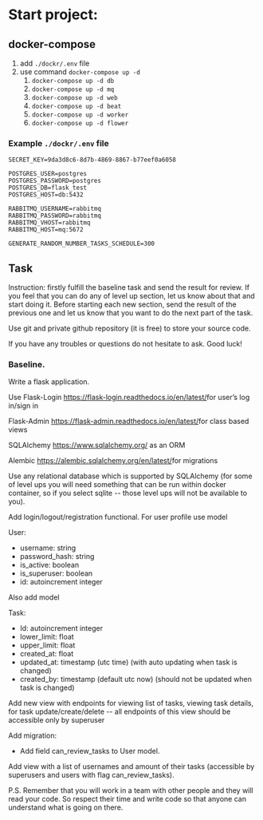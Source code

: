 # Start project:

## docker-compose
1. add `./dockr/.env` file 
1. use command `docker-compose up -d`
    1. `docker-compose up -d db`
    1. `docker-compose up -d mq`
    1. `docker-compose up -d web`
    1. `docker-compose up -d beat`
    1. `docker-compose up -d worker`
    1. `docker-compose up -d flower`
    

### Example `./dockr/.env` file
```
SECRET_KEY=9da3d8c6-8d7b-4869-8867-b77eef0a6058

POSTGRES_USER=postgres
POSTGRES_PASSWORD=postgres
POSTGRES_DB=flask_test
POSTGRES_HOST=db:5432

RABBITMQ_USERNAME=rabbitmq
RABBITMQ_PASSWORD=rabbitmq
RABBITMQ_VHOST=rabbitmq
RABBITMQ_HOST=mq:5672

GENERATE_RANDOM_NUMBER_TASKS_SCHEDULE=300
```
## Task

Instruction: firstly fulfill the ​baseline​ task and send the result for review. If you feel that you can do any of ​level up​ section, let us know about that and start doing it. Before starting each new section, send the result of the previous one and let us know that you want to do the next part of the task.

Use git and private github repository (it is free) to store your source code.

If you have any troubles or questions do not hesitate to ask. Good luck!

### Baseline.

Write a flask application.

Use Flask-Login ​https://flask-login.readthedocs.io/en/latest/​ for user’s log in/sign in

Flask-Admin ​https://flask-admin.readthedocs.io/en/latest/​ for class based views

SQLAlchemy ​https://www.sqlalchemy.org/​ as an ORM

Alembic ​https://alembic.sqlalchemy.org/en/latest/​ for migrations

Use any relational database which is supported by SQLAlchemy (for some of level ups you will need something that can be run within docker container, so if you select sqlite -- those level ups will not be available to you).

Add login/logout/registration functional. For user profile use model

User:
- username: string
- password_hash: string
- is_active: boolean
- is_superuser: boolean
- id: autoincrement integer

Also add model

Task:
- Id: autoincrement integer
- lower_limit: float
- upper_limit: float
- created_at: float
- updated_at: timestamp (utc time) (with auto updating when task is changed)
- created_by: timestamp (default utc now) (should not be updated when task is changed)

Add new view with endpoints for viewing list of tasks, viewing task details, for task update/create/delete -- all endpoints of this view should be accessible only by superuser

Add migration:
- Add field can_review_tasks to User model.

Add view with a list of usernames and amount of their tasks (accessible by superusers and users with flag can_review_tasks).

P.S. Remember that you will work in a team with other people and they will read your code. So respect their time and write code so that anyone can understand what is going on there.
